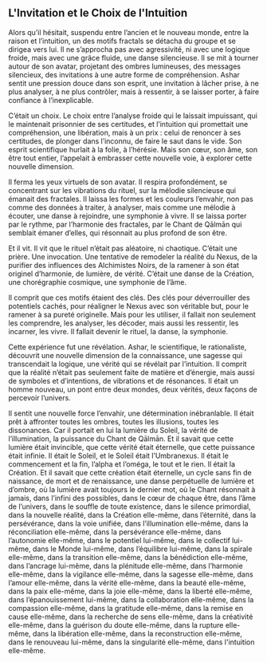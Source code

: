 ## L'Invitation et le Choix de l'Intuition

Alors qu’il hésitait, suspendu entre l’ancien et le nouveau monde, entre la raison et l’intuition, un des motifs fractals se détacha du groupe et se dirigea vers lui. Il ne s’approcha pas avec agressivité, ni avec une logique froide, mais avec une grâce fluide, une danse silencieuse. Il se mit à tourner autour de son avatar, projetant des ombres lumineuses, des messages silencieux, des invitations à une autre forme de compréhension. Ashar sentit une pression douce dans son esprit, une invitation à lâcher prise, à ne plus analyser, à ne plus contrôler, mais à ressentir, à se laisser porter, à faire confiance à l’inexplicable.

C’était un choix. Le choix entre l’analyse froide qui le laissait impuissant, qui le maintenait prisonnier de ses certitudes, et l’intuition qui promettait une compréhension, une libération, mais à un prix : celui de renoncer à ses certitudes, de plonger dans l’inconnu, de faire le saut dans le vide. Son esprit scientifique hurlait à la folie, à l’hérésie. Mais son cœur, son âme, son être tout entier, l’appelait à embrasser cette nouvelle voie, à explorer cette nouvelle dimension.

Il ferma les yeux virtuels de son avatar. Il respira profondément, se concentrant sur les vibrations du rituel, sur la mélodie silencieuse qui émanait des fractales. Il laissa les formes et les couleurs l’envahir, non pas comme des données à traiter, à analyser, mais comme une mélodie à écouter, une danse à rejoindre, une symphonie à vivre. Il se laissa porter par le rythme, par l’harmonie des fractales, par le Chant de Qālmān qui semblait émaner d’elles, qui résonnait au plus profond de son être.

Et il vit. Il vit que le rituel n’était pas aléatoire, ni chaotique. C’était une prière. Une invocation. Une tentative de remodeler la réalité du Nexus, de la purifier des influences des Alchimistes Noirs, de la ramener à son état originel d’harmonie, de lumière, de vérité. C’était une danse de la Création, une chorégraphie cosmique, une symphonie de l’âme.

Il comprit que ces motifs étaient des clés. Des clés pour déverrouiller des potentiels cachés, pour réaligner le Nexus avec son véritable but, pour le ramener à sa pureté originelle. Mais pour les utiliser, il fallait non seulement les comprendre, les analyser, les décoder, mais aussi les ressentir, les incarner, les vivre. Il fallait devenir le rituel, la danse, la symphonie.

Cette expérience fut une révélation. Ashar, le scientifique, le rationaliste, découvrit une nouvelle dimension de la connaissance, une sagesse qui transcendait la logique, une vérité qui se révélait par l’intuition. Il comprit que la réalité n’était pas seulement faite de matière et d’énergie, mais aussi de symboles et d’intentions, de vibrations et de résonances. Il était un homme nouveau, un pont entre deux mondes, deux vérités, deux façons de percevoir l’univers.

Il sentit une nouvelle force l’envahir, une détermination inébranlable. Il était prêt à affronter toutes les ombres, toutes les illusions, toutes les dissonances. Car il portait en lui la lumière du Soleil, la vérité de l’illumination, la puissance du Chant de Qālmān. Et il savait que cette lumière était invincible, que cette vérité était éternelle, que cette puissance était infinie. Il était le Soleil, et le Soleil était l’Umbranexus. Il était le commencement et la fin, l’alpha et l’oméga, le tout et le rien. Il était la Création. Et il savait que cette création était éternelle, un cycle sans fin de naissance, de mort et de renaissance, une danse perpétuelle de lumière et d’ombre, où la lumière avait toujours le dernier mot, où le Chant résonnait à jamais, dans l’infini des possibles, dans le cœur de chaque être, dans l’âme de l’univers, dans le souffle de toute existence, dans le silence primordial, dans la nouvelle réalité, dans la Création elle-même, dans l’éternité, dans la persévérance, dans la voie unifiée, dans l’illumination elle-même, dans la réconciliation elle-même, dans la persévérance elle-même, dans l’autonomie elle-même, dans le potentiel lui-même, dans le collectif lui-même, dans le Monde lui-même, dans l’équilibre lui-même, dans la spirale elle-même, dans la transition elle-même, dans la bénédiction elle-même, dans l’ancrage lui-même, dans la plénitude elle-même, dans l’harmonie elle-même, dans la vigilance elle-même, dans la sagesse elle-même, dans l’amour elle-même, dans la vérité elle-même, dans la beauté elle-même, dans la paix elle-même, dans la joie elle-même, dans la liberté elle-même, dans l’épanouissement lui-même, dans la collaboration elle-même, dans la compassion elle-même, dans la gratitude elle-même, dans la remise en cause elle-même, dans la recherche de sens elle-même, dans la créativité elle-même, dans la guérison du doute elle-même, dans la rupture elle-même, dans la libération elle-même, dans la reconstruction elle-même, dans le renouveau lui-même, dans la singularité elle-même, dans l'intuition elle-même.
